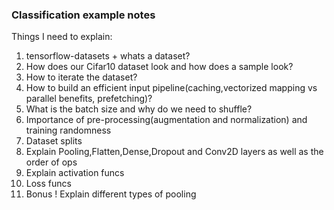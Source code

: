 ### Classification example notes

Things I need to explain:

1. tensorflow-datasets + whats a dataset?
2. How does our Cifar10 dataset look and how does a sample look?
3. How to iterate the dataset?
4. How to build an efficient input pipeline(caching,vectorized mapping vs parallel benefits, prefetching)? 
5. What is the batch size and why do we need to shuffle?
6. Importance of pre-processing(augmentation and normalization) and training randomness
7. Dataset splits
8. Explain Pooling,Flatten,Dense,Dropout and Conv2D layers as well as the order of ops
9. Explain activation funcs
10. Loss funcs
11. Bonus ! Explain different types of pooling